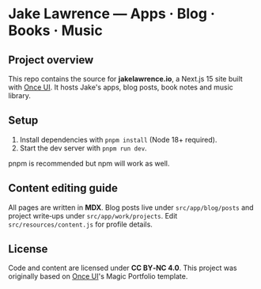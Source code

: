 # Jake Lawrence — Apps · Blog · Books · Music

## Project overview

This repo contains the source for **jakelawrence.io**, a Next.js 15 site built with [Once UI](https://once-ui.com). It hosts Jake's apps, blog posts, book notes and music library.

## Setup

1. Install dependencies with `pnpm install` (Node 18+ required).
2. Start the dev server with `pnpm run dev`.

pnpm is recommended but npm will work as well.

## Content editing guide

All pages are written in **MDX**. Blog posts live under `src/app/blog/posts` and project write‑ups under `src/app/work/projects`. Edit `src/resources/content.js` for profile details.

## License

Code and content are licensed under **CC BY‑NC 4.0**. This project was originally based on [Once UI](https://once-ui.com)'s Magic Portfolio template.

